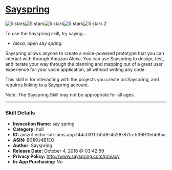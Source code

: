 # [Sayspring](http://alexa.amazon.com/#skills/amzn1.echo-sdk-ams.app.144c0311-b0d8-4528-87fa-536911ebb95a)
![5 stars](../../images/ic_star_black_18dp_1x.png)![5 stars](../../images/ic_star_black_18dp_1x.png)![5 stars](../../images/ic_star_black_18dp_1x.png)![5 stars](../../images/ic_star_black_18dp_1x.png)![5 stars](../../images/ic_star_black_18dp_1x.png) 2

To use the Sayspring skill, try saying...

* *Alexa, open say spring.*

Sayspring allows anyone to create a voice-powered prototype that you can interact with through Amazon Alexa. You can use Sayspring to design, test, and iterate your way through the planning and mapping out of a great user experience for your voice application, all without writing any code. 

This skill is for interacting with the projects you create on Sayspring, and requires linking to a Sayspring account.

Note: The Sayspring Skill may not be appropriate for all ages.

***

### Skill Details

* **Invocation Name:** say spring
* **Category:** null
* **ID:** amzn1.echo-sdk-ams.app.144c0311-b0d8-4528-87fa-536911ebb95a
* **ASIN:** B01KU4B1EO
* **Author:** Sayspring
* **Release Date:** October 4, 2016 @ 03:42:59
* **Privacy Policy:** http://www.sayspring.com/privacy
* **In-App Purchasing:** No
